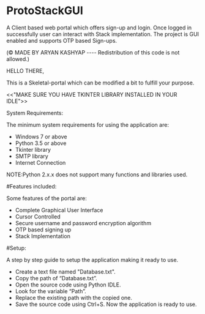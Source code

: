 # ProtoStackGUI
A Client based web portal which offers sign-up and login. Once logged in successfully user can interact with Stack implementation. The project is GUI enabled and supports OTP based Sign-ups.

(© MADE BY ARYAN KASHYAP ---- Redistribution of this code is not allowed.)



HELLO THERE,

This is a Skeletal-portal which can be modified a bit to fulfill your purpose.


<<"MAKE SURE YOU HAVE TKINTER LIBRARY INSTALLED IN YOUR IDLE">>

System Requirements: 

The minimum system requirements for using the application are:  

- Windows 7 or above 
- Python 3.5 or above 
- Tkinter library  
- SMTP library 
- Internet Connection  

NOTE:Python 2.x.x does not support many functions and libraries used. 

#Features included: 

Some features of the portal are: 

- Complete Graphical User Interface 
- Cursor Controlled 
- Secure username and password encryption algorithm 
- OTP based signing up 
- Stack Implementation 


#Setup:

A step by step guide to setup the application making it ready to use. 

- Create a text file named "Database.txt".
- Copy the path of “Database.txt”. 
- Open the source code using Python IDLE. 
- Look for the variable “Path”. 
- Replace the existing path with the copied one. 
- Save the source code using Ctrl+S. Now the application is ready to use.
